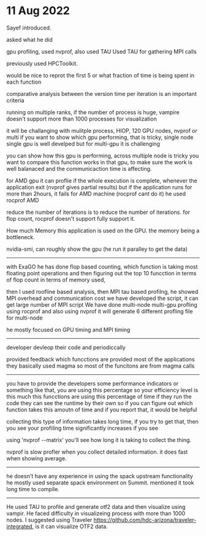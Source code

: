 11 Aug 2022
===========================================================

Sayef introduced.

asked what he did

gpu profiling, 
used nvprof, also used TAU
Used TAU for gathering MPI calls

previously used HPCToolkit.


would be nice to reprot the first 5 or 
what fraction of time is being spent in each function

comparative analysis between the version
time per iteration is an important criteria


running on multiple ranks,
if the number of process is huge, 
vampire doesn't support more than 1000 processes for visualization

it will be challanging with mulitple process, HIOP, 120 GPU nodes, 
nvprof or multi 
if you want to show which gpu performing, that is tricky, single node single gpu is well develped
but for multi-gpu it is challenging

you can show how this gpu is performing, across multiple node is tricky
you want to compare this function works in that gpu, to make sure the work is well balanaced
and the communicaction time is affecting.

for AMD gpu
it can proflie if the whole execution is complete, whenever the application exit (nvprof gives partial results)
but 
if the application runs for more than 2hours, it fails for AMD machine (rocprof cant do it)
he used rocprof AMD

reduce the number of iterations is to reduce the number of iterations.
for flop count, rocprof doesn't support fully support it.

How much Memory this application is used on the GPU.
the memory being a bottleneck.

nvidia-smi, can roughly show the gpu (he run it paralley to get the data)


---------------------

with ExaGO he has done flop based counting, which function is taking most floating point operations
and then figuring out the top 10 funcction in terms of flop count in terms of memory used,

then I used roofline based analysis, 
then MPI tau based profilng, he showed MPI overhead and communication cost
we have developed the script, it can get large number of MPI script
We have done multi-node multi-gpu profling using rocprof and also using nvprof
it will generate 6 different profling file for multi-node

he mostly focused on GPU timing and MPI timing

-----

developer devleop their code and periodiccally 

provided feedback which funcctions are provided most of the applications
they basically used magma so most of the funcitons are from magma calls


------


you have to provide the developers some performance indicators or something like that,
you are using this percentage so your efficiency level is this much
this funcctions are using this percentage of time
if they run the code they can see the runtime by their own
so if you can figure out which function takes this amoutn of time and if you report that, it would be helpful

collecting this type of information takes long time, if you try to get that, then you see your profiling time significantly increases
if you see

using 'nvprof --matrix' you'll see how long it is taking to collect the thing.

nvprof is slow profler when you collect detailed information. it does fast when showing average.

--------

he doesn't have any experience in using the spack upstream functionality
he mostly used separate spack environment on Summit.
mentioned it took long time to compile.

--------

He used TAU to profile and generate otf2 data and then visualize using vampir. He faced difficulty in visualizeing process with more than 1000 nodes. 
I suggested using Traveler https://github.com/hdc-arizona/traveler-integrated, is it can visualize OTF2 data.

